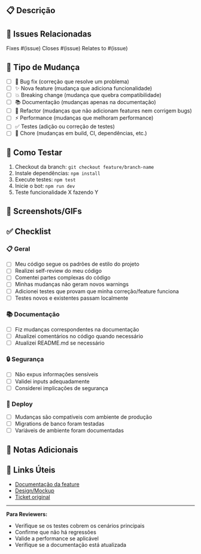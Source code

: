## 📋 Descrição

<!-- Descreva brevemente as mudanças implementadas -->

## 🔗 Issues Relacionadas

<!-- Conecte este PR a issues relacionadas -->

Fixes #(issue)
Closes #(issue)
Relates to #(issue)

## 🧪 Tipo de Mudança

<!-- Marque o tipo de mudança -->

- [ ] 🐛 Bug fix (correção que resolve um problema)
- [ ] ✨ Nova feature (mudança que adiciona funcionalidade)
- [ ] 💥 Breaking change (mudança que quebra compatibilidade)
- [ ] 📚 Documentação (mudanças apenas na documentação)
- [ ] 🧹 Refactor (mudanças que não adicionam features nem corrigem bugs)
- [ ] ⚡ Performance (mudanças que melhoram performance)
- [ ] ✅ Testes (adição ou correção de testes)
- [ ] 🔧 Chore (mudanças em build, CI, dependências, etc.)

## 🧪 Como Testar

<!-- Instruções detalhadas para testar as mudanças -->

1. Checkout da branch: `git checkout feature/branch-name`
2. Instale dependências: `npm install`
3. Execute testes: `npm test`
4. Inicie o bot: `npm run dev`
5. Teste funcionalidade X fazendo Y

## 📸 Screenshots/GIFs

<!-- Se aplicável, adicione capturas de tela ou GIFs -->

## ✅ Checklist

### 📋 Geral

- [ ] Meu código segue os padrões de estilo do projeto
- [ ] Realizei self-review do meu código
- [ ] Comentei partes complexas do código
- [ ] Minhas mudanças não geram novos warnings
- [ ] Adicionei testes que provam que minha correção/feature funciona
- [ ] Testes novos e existentes passam localmente

### 📚 Documentação

- [ ] Fiz mudanças correspondentes na documentação
- [ ] Atualizei comentários no código quando necessário
- [ ] Atualizei README.md se necessário

### 🔒 Segurança

- [ ] Não expus informações sensíveis
- [ ] Validei inputs adequadamente
- [ ] Considerei implicações de segurança

### 🚀 Deploy

- [ ] Mudanças são compatíveis com ambiente de produção
- [ ] Migrations de banco foram testadas
- [ ] Variáveis de ambiente foram documentadas

## 📝 Notas Adicionais

<!-- Qualquer informação adicional que os reviewers devem saber -->

## 🔗 Links Úteis

- [Documentação da feature](link)
- [Design/Mockup](link)
- [Ticket original](link)

---

**Para Reviewers:**

- Verifique se os testes cobrem os cenários principais
- Confirme que não há regressões
- Valide a performance se aplicável
- Verifique se a documentação está atualizada
